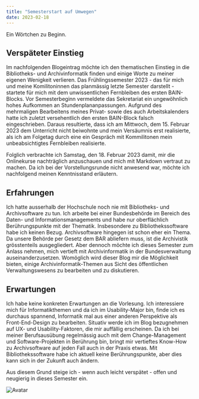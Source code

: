 ```yaml
---
title: "Semesterstart auf Umwegen"
date: 2023-02-18
---
```


Ein Wörtchen zu Beginn.

## Verspäteter Einstieg

Im nachfolgenden Blogeintrag möchte ich den thematischen Einstieg in die Bibliotheks- und Archivinformatik finden und einige Worte zu meiner eigenen Wenigkeit verlieren. Das Frühlingssemester 2023 - das für mich und meine Komilitoninnen das planmässig letzte Semester darstellt - startete für mich mit dem unwissentlichen Fernbleiben des ersten BAIN-Blocks. Vor Semesterbeginn vermeldete das Sekretariat ein ungewöhnlich hohes Aufkommen an Stundenplananpassungen. Aufgrund des mehrmaligen Bearbeitens meines Privat- sowie des auch Arbeitskalenders hatte ich zuletzt versehentlich den ersten BAIN-Block falsch eingeschrieben. Daraus resultierte, dass ich am Mittwoch, dem 15. Februar 2023 dem Unterricht nicht beiwohnte und mein Versäumnis erst realisierte, als ich am Folgetag durch eine ein Gespräch mit Kommilitonen mein unbeabsichtigtes Fernbleiben realisierte. 

Folglich verbrachte ich Samstag, den 18. Februar 2023 damit, mir die Onlinekurse nachträglich anzuschauen und mich mit Markdown vertraut zu machen. Da ich bei der Vorstellungsrunde nicht anwesend war, möchte ich nachfolgend meinen Kenntnisstand erläutern.

## Erfahrungen

Ich hatte ausserhalb der Hochschule noch nie mit Bibliotheks- und Archivsoftware zu tun. Ich arbeite bei einer Bundesbehörde im Bereich des Daten- und Informationsmanagements und habe nur oberflächlich Berührungspunkte mit der Thematik. Insbesondere zu Bibliothekssoftware habe ich keinen Bezug. Archivsoftware hingegen ist schon eher ein Thema. Da unsere Behörde per Gesetz dem BAR abliefern muss, ist die Archivistik grösstenteils ausgegliedert. Aber dennoch möchte ich dieses Semester zum Anlass nehmen, mich vertieft mit Archivinformatik in der Bundesverwaltung auseinanderzusetzen. Womöglich wird dieser Blog mir die Möglichkeit bieten, einige Archivinformatik-Themen aus Sicht des öffentlichen Verwaltungswesens zu bearbeiten und zu diskutieren.

## Erwartungen

Ich habe keine konkreten Erwartungen an die Vorlesung. Ich interessiere mich für Informatikthemen und da ich im Usability-Major bin, finde ich es durchaus spannend, Informatik mal aus einer anderen Perspektive als Front-End-Design zu bearbeiten. Situativ werde ich im Blog bezugnehmen auf UX- und Usability-Faktoren, die mir auffällig erscheinen. Da ich bei meiner Berufsausübung regelmässig auch mit dem Change-Management und Software-Projekten in Berührung bin, bringt mir vertieftes Know-How zu Archivsoftware auf jeden Fall auch in der Praxis etwas. Mit Bibliothekssoftware habe ich aktuell keine Berührungspunkte, aber dies kann sich in der Zukunft auch ändern.

Aus diesem Grund steige ich - wenn auch leicht verspätet - offen und neugierig in dieses Semester ein.

![Avatar](/LeTaBu/assets/images/Test.JPG)
